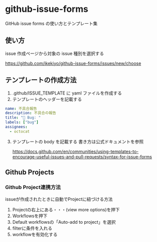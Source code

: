 # github-issue-forms

GitHub issue forms の使い方とテンプレート集

## 使い方

issue 作成ページから対象の issue 種別を選択する

https://github.com/ikekiyo/github-issue-forms/issues/new/choose

## テンプレートの作成方法

1. .github/ISSUE_TEMPLATE に yaml ファイルを作成する
2. テンプレートのヘッダーを記載する

```yaml
name: 不具合報告
description: 不具合の報告
title: "🐛 Bug: "
labels: ["bug"]
assignees:
  - octocat
```

3. テンプレートの body を記載する
   書き方は公式ドキュメントを参照

   https://docs.github.com/en/communities/using-templates-to-encourage-useful-issues-and-pull-requests/syntax-for-issue-forms

## Github Projects
### Github Project連携方法
issueが作成されたときに自動でProjectに紐づける方法

1. Projectの右上にある・・・(view more options)を押下
2. Workflowsを押下
3. Default workflowsの「Auto-add to project」を選択
4. filterに条件を入れる
5. workflowを有効化する
